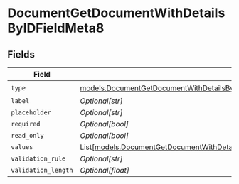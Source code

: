 # DocumentGetDocumentWithDetailsByIDFieldMeta8


## Fields

| Field                                                                                                                                                                                                                            | Type                                                                                                                                                                                                                             | Required                                                                                                                                                                                                                         | Description                                                                                                                                                                                                                      |
| -------------------------------------------------------------------------------------------------------------------------------------------------------------------------------------------------------------------------------- | -------------------------------------------------------------------------------------------------------------------------------------------------------------------------------------------------------------------------------- | -------------------------------------------------------------------------------------------------------------------------------------------------------------------------------------------------------------------------------- | -------------------------------------------------------------------------------------------------------------------------------------------------------------------------------------------------------------------------------- |
| `type`                                                                                                                                                                                                                           | [models.DocumentGetDocumentWithDetailsByIDFieldMetaDocumentsResponse200ApplicationJSONResponseBodyFieldsType](../models/documentgetdocumentwithdetailsbyidfieldmetadocumentsresponse200applicationjsonresponsebodyfieldstype.md) | :heavy_check_mark:                                                                                                                                                                                                               | N/A                                                                                                                                                                                                                              |
| `label`                                                                                                                                                                                                                          | *Optional[str]*                                                                                                                                                                                                                  | :heavy_minus_sign:                                                                                                                                                                                                               | N/A                                                                                                                                                                                                                              |
| `placeholder`                                                                                                                                                                                                                    | *Optional[str]*                                                                                                                                                                                                                  | :heavy_minus_sign:                                                                                                                                                                                                               | N/A                                                                                                                                                                                                                              |
| `required`                                                                                                                                                                                                                       | *Optional[bool]*                                                                                                                                                                                                                 | :heavy_minus_sign:                                                                                                                                                                                                               | N/A                                                                                                                                                                                                                              |
| `read_only`                                                                                                                                                                                                                      | *Optional[bool]*                                                                                                                                                                                                                 | :heavy_minus_sign:                                                                                                                                                                                                               | N/A                                                                                                                                                                                                                              |
| `values`                                                                                                                                                                                                                         | List[[models.DocumentGetDocumentWithDetailsByIDFieldMetaDocumentsResponseValues](../models/documentgetdocumentwithdetailsbyidfieldmetadocumentsresponsevalues.md)]                                                               | :heavy_minus_sign:                                                                                                                                                                                                               | N/A                                                                                                                                                                                                                              |
| `validation_rule`                                                                                                                                                                                                                | *Optional[str]*                                                                                                                                                                                                                  | :heavy_minus_sign:                                                                                                                                                                                                               | N/A                                                                                                                                                                                                                              |
| `validation_length`                                                                                                                                                                                                              | *Optional[float]*                                                                                                                                                                                                                | :heavy_minus_sign:                                                                                                                                                                                                               | N/A                                                                                                                                                                                                                              |